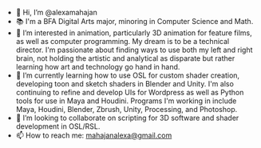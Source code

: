 - 👋 Hi, I’m @alexamahajan
- 📚 I'm a BFA Digital Arts major, minoring in Computer Science and Math. 
- 👀 I’m interested in animation, particularly 3D animation for feature films, as well as computer programming. My dream is to be a technical director. I'm passionate about finding ways to use both my left and right brain, not holding the artistic and analytical as disparate but rather learning how art and technology go hand in hand.
- 🌱 I’m currently learning how to use OSL for custom shader creation, developing toon and sketch shaders in Blender and Unity. I'm also continuing to refine and develop UIs for Wordpress as well as Python tools for use in Maya and Houdini. Programs I'm working in include Maya, Houdini, Blender, Zbrush, Unity, Processing, and Photoshop. 
- 💞️ I’m looking to collaborate on scripting for 3D software and shader development in OSL/RSL.
- 📫 How to reach me: mahajanalexa@gmail.com

<!---
alexamahajan/alexamahajan is a ✨ special ✨ repository because its `README.md` (this file) appears on your GitHub profile. I 
You can click the Preview link to take a look at your changes.
--->
